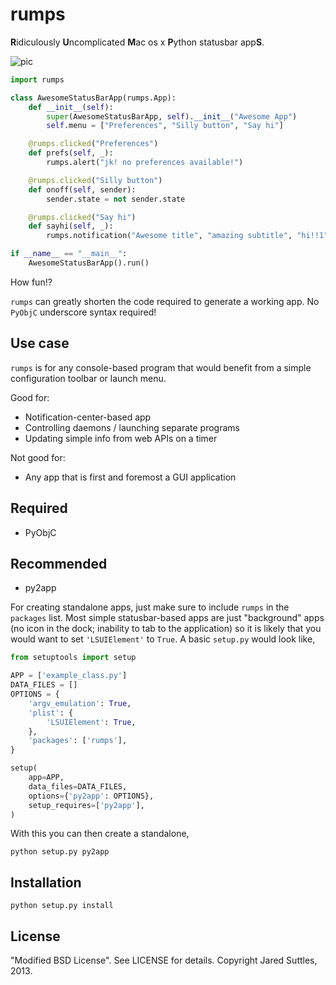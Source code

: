 rumps
=====

**R**idiculously **U**ncomplicated **M**ac os x **P**ython statusbar app<strong>S</strong>.

![pic](https://raw.github.com/jaredks/rumps/master/examples/rumps_example.png)

```python
import rumps

class AwesomeStatusBarApp(rumps.App):
    def __init__(self):
        super(AwesomeStatusBarApp, self).__init__("Awesome App")
        self.menu = ["Preferences", "Silly button", "Say hi"]

    @rumps.clicked("Preferences")
    def prefs(self, _):
        rumps.alert("jk! no preferences available!")

    @rumps.clicked("Silly button")
    def onoff(self, sender):
        sender.state = not sender.state

    @rumps.clicked("Say hi")
    def sayhi(self, _):
        rumps.notification("Awesome title", "amazing subtitle", "hi!!1")

if __name__ == "__main__":
    AwesomeStatusBarApp().run()
```

How fun!?

`rumps` can greatly shorten the code required to generate a working app. No `PyObjC` underscore syntax required!


Use case
--------

`rumps` is for any console-based program that would benefit from a simple configuration toolbar or launch menu.

Good for:

* Notification-center-based app
* Controlling daemons / launching separate programs
* Updating simple info from web APIs on a timer

Not good for:

* Any app that is first and foremost a GUI application


Required
--------

* PyObjC


Recommended
-----------

* py2app

For creating standalone apps, just make sure to include `rumps` in the `packages` list. Most simple statusbar-based
apps are just "background" apps (no icon in the dock; inability to tab to the application) so it is likely that you
would want to set `'LSUIElement'` to `True`. A basic `setup.py` would look like,

```python
from setuptools import setup

APP = ['example_class.py']
DATA_FILES = []
OPTIONS = {
    'argv_emulation': True,
    'plist': {
        'LSUIElement': True,
    },
    'packages': ['rumps'],
}

setup(
    app=APP,
    data_files=DATA_FILES,
    options={'py2app': OPTIONS},
    setup_requires=['py2app'],
)
```

With this you can then create a standalone,

    python setup.py py2app


Installation
------------

    python setup.py install


License
-------

"Modified BSD License". See LICENSE for details. Copyright Jared Suttles, 2013.
